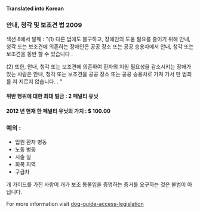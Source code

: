 #### **Translated into Korean**

### 안내, 청각 및 보조견 법 2009

섹션 8에서 발췌 :
"(1) 다른 법에도 불구하고, 장애인의 도움 필요를 줄이기 위해 안내, 청각 또는 보조견에 의존하는 장애인은 공공 장소 또는 공공 승용차에서 안내, 청각 또는 보조견을 동반 할 수 있습니다 .

(2) 또한, 안내, 청각 또는 보조견에 의존하여 환자의 지원 필요성을 감소시키는 장애가있는 사람은 안내, 청각 또는 보조견을 공공 장소 또는 공공 승용차로 가져 가서 만 범죄를 저 지르지 않습니다. . "

#### 위반 행위에 대한 최대 벌금 : 2 페널티 유닛

#### 2012 년 현재 한 페널티 유닛의 가치 : $ 100.00

### 예외 :
- 입원 환자 병동
- 노동 병동
- 시술 실
- 회복 지역
- 구급차

개 가이드를 가진 사람이 개가 보조 동물임을 증명하는 증거를 요구하는 것은 불법이 아닙니다.

For more information visit [dog-guide-access-legislation](https://www.bca.org.au/dog-guide-access-legislation/)